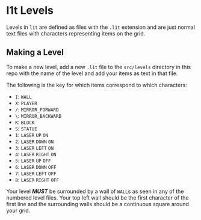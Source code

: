 # l1t Levels

Levels in `l1t` are defined as files with the `.l1t` extension
and are just normal text files with characters representing
items on the grid.

## Making a Level

To make a new level, add a new `.l1t` file to the `src/levels`
directory in this repo with the name of the level and add
your items as text in that file.

The following is the key for which items correspond to which
characters:

- `I`: `WALL`
- `X`: `PLAYER`
- `/`: `MIRROR_FORWARD`
- `\`: `MIRROR_BACKWARD`
- `K`: `BLOCK`
- `S`: `STATUE`
- `1`: `LASER` `UP` `ON`
- `2`: `LASER` `DOWN` `ON`
- `3`: `LASER` `LEFT` `ON`
- `4`: `LASER` `RIGHT` `ON`
- `5`: `LASER` `UP` `OFF`
- `6`: `LASER` `DOWN` `OFF`
- `7`: `LASER` `LEFT` `OFF`
- `8`: `LASER` `RIGHT` `OFF`

Your level ***MUST*** be surrounded by a wall of `WALL`s as seen
in any of the numbered level files. Your top left wall should be
the first character of the first line and the surrounding walls
should be a continuous square around your grid.

